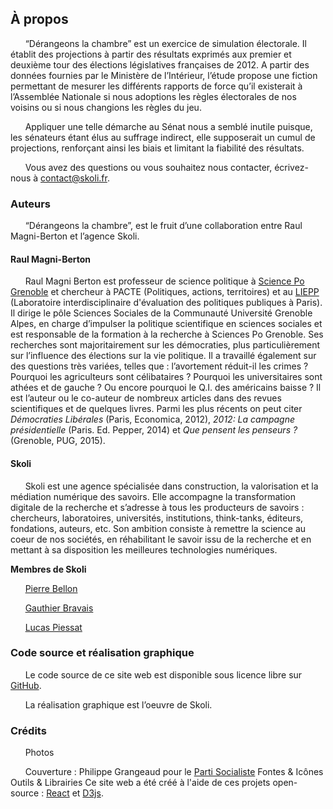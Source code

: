 ## À propos

&nbsp;&nbsp;&nbsp;&nbsp;&nbsp;&nbsp;“Dérangeons la chambre” est un exercice de simulation électorale. Il établit des projections à partir des résultats exprimés aux premier et deuxième tour des élections législatives françaises de 2012. A partir des données fournies par le Ministère de l’Intérieur, l’étude propose une fiction permettant de mesurer les différents rapports de force qu’il existerait à l’Assemblée Nationale si nous adoptions les règles électorales de nos voisins ou si nous changions les règles du jeu.  

&nbsp;&nbsp;&nbsp;&nbsp;&nbsp;&nbsp;Appliquer une telle démarche au Sénat nous a semblé inutile puisque, les sénateurs étant élus au suffrage indirect, elle supposerait un cumul de projections, renforçant ainsi les biais et limitant la fiabilité des résultats.

&nbsp;&nbsp;&nbsp;&nbsp;&nbsp;&nbsp;Vous avez des questions ou vous souhaitez nous contacter, écrivez-nous à [contact@skoli.fr](mailto:contact@skoli.fr).

### Auteurs
&nbsp;&nbsp;&nbsp;&nbsp;&nbsp;&nbsp;“Dérangeons la chambre”, est le fruit d’une collaboration entre Raul Magni-Berton et l’agence Skoli.

#### Raul Magni-Berton
&nbsp;&nbsp;&nbsp;&nbsp;&nbsp;&nbsp;Raul Magni Berton est professeur de science politique à [Science Po Grenoble](http://www.sciencespo-grenoble.fr/membres/magni-berton-raul/) et chercheur à PACTE (Politiques, actions, territoires) et au [LIEPP](http://www.sciencespo.fr/liepp/fr/users/raulmagni-berton) (Laboratoire interdisciplinaire d'évaluation des politiques publiques à Paris). Il dirige le pôle Sciences Sociales de la  Communauté Université Grenoble Alpes, en charge d’impulser la politique scientifique en  sciences sociales et est responsable de la formation à la recherche à Sciences Po Grenoble.
Ses recherches sont majoritairement sur les démocraties, plus particulièrement sur l’influence des élections sur la vie politique. Il a travaillé également sur des questions très variées, telles que : l’avortement réduit-il les crimes ? Pourquoi les agriculteurs sont célibataires ? Pourquoi les universitaires sont athées et de gauche ? Ou encore pourquoi le Q.I. des américains baisse ? Il est l’auteur ou le co-auteur de nombreux articles dans des revues scientifiques et de quelques livres. Parmi les plus récents on peut citer *Démocraties Libérales* (Paris, Economica, 2012), *2012: La campagne présidentielle* (Paris. Ed. Pepper, 2014) et *Que pensent les penseurs ?* (Grenoble, PUG, 2015).

#### Skoli
&nbsp;&nbsp;&nbsp;&nbsp;&nbsp;&nbsp;Skoli est une agence spécialisée dans construction, la valorisation et la médiation numérique des savoirs. Elle accompagne la transformation digitale de la recherche et s’adresse à tous les producteurs de savoirs : chercheurs, laboratoires, universités, institutions, think-tanks, éditeurs, fondations, auteurs, etc. Son ambition consiste à remettre la science au coeur de nos sociétés, en réhabilitant le savoir issu de la recherche et en mettant à sa disposition les meilleures technologies numériques.

  **Membres de Skoli**

&nbsp;&nbsp;&nbsp;&nbsp;&nbsp;&nbsp;[Pierre Bellon](https://pbellon.github.io/#!/en)

&nbsp;&nbsp;&nbsp;&nbsp;&nbsp;&nbsp;[Gauthier Bravais](https://www.linkedin.com/in/gauthier-bravais-16815055)

&nbsp;&nbsp;&nbsp;&nbsp;&nbsp;&nbsp;[Lucas Piessat](https://www.linkedin.com/in/lucaspiessat)


### Code source et réalisation graphique
&nbsp;&nbsp;&nbsp;&nbsp;&nbsp;&nbsp;Le code source de ce site web est disponible sous licence libre sur [GitHub](https://github.com/Skoli-Code/DerangeonsLaChambre).

&nbsp;&nbsp;&nbsp;&nbsp;&nbsp;&nbsp;La réalisation graphique est l’oeuvre de Skoli.

### Crédits
&nbsp;&nbsp;&nbsp;&nbsp;&nbsp;&nbsp;Photos

&nbsp;&nbsp;&nbsp;&nbsp;&nbsp;&nbsp;Couverture : Philippe Grangeaud pour le [Parti Socialiste](https://www.flickr.com/photos/partisocialiste/8047476496/in/photolist-eHneys-dg8Ez7-dg8qoL-xboqq-dg8cfV-dg8n7k-dg8sAj-dg8jdU-dg8rDV-dg8hLd-nJQAWJ/)
  Fontes & Icônes
  Outils & Librairies
  Ce site web a été créé à l'aide de ces projets open-source : [React](https://facebook.github.io/react/) et [D3js](https://d3js.org/).

